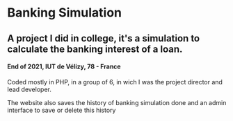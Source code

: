 # Banking Simulation
## A project I did in college, it's a simulation to calculate the banking interest of a loan.
#### End of 2021, IUT de Vélizy, 78 - France

Coded mostly in PHP, in a group of 6, in wich I was the project director and lead developer.

The website also saves the history of banking simulation done and an admin interface to save or delete this history
